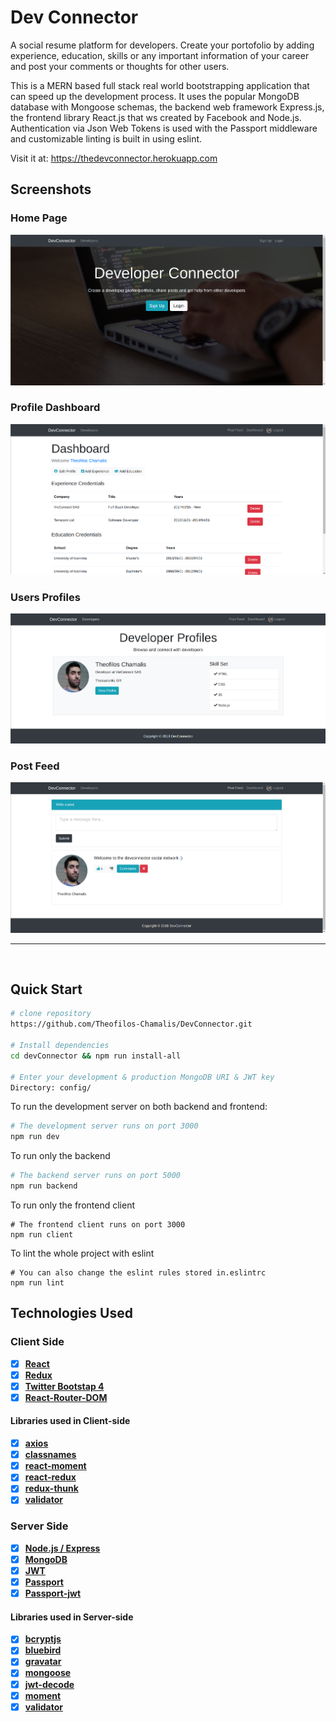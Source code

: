 # Dev Connector

A social resume platform for developers. Create your portofolio by adding experience, education, skills or any important information of your career and post your comments or thoughts for other users.

This is a MERN based full stack real world bootstrapping application that can speed up the development process. It uses the popular MongoDB database with Mongoose schemas, the backend web framework Express.js, the frontend library React.js that ws created by Facebook and Node.js. Authentication via Json Web Tokens is used with the Passport middleware and customizable linting is built in using eslint.

Visit it at: <a href="https://thedevconnector.herokuapp.com" target="_blank"> https://thedevconnector.herokuapp.com</a>

## Screenshots

<h3>Home Page</h3>
<img src="github-screenshots/homepage.png">

<br>
<h3>Profile Dashboard</h3>
<img src="github-screenshots/dashboard.png">

<br>
<h3>Users Profiles</h3>
<img src="github-screenshots/users-profiles.png">

<br>
<h3>Post Feed</h3>
<img src="github-screenshots/post-feed.png">

---
<br>

## Quick Start

```bash
# clone repository
https://github.com/Theofilos-Chamalis/DevConnector.git

# Install dependencies
cd devConnector && npm run install-all

# Enter your development & production MongoDB URI & JWT key
Directory: config/
```

To run the development server on both backend and frontend:

```bash
# The development server runs on port 3000
npm run dev
```

To run only the backend

```bash
# The backend server runs on port 5000
npm run backend
```

To run only the frontend client
```
# The frontend client runs on port 3000
npm run client
```

To lint the whole project with eslint
```
# You can also change the eslint rules stored in.eslintrc
npm run lint
```

## Technologies Used

### Client Side

- [x] **[React](https://github.com/facebook/react)**
- [x] **[Redux](https://github.com/reactjs/redux)**
- [x] **[Twitter Bootstap 4](https://github.com/twbs/bootstrap/tree/v4-dev)**
- [x] **[React-Router-DOM](https://github.com/ReactTraining/react-router/tree/master/packages/react-router-dom)**

#### Libraries used in Client-side

- [x] **[axios](https://github.com/axios/axios)**
- [x] **[classnames](https://github.com/JedWatson/classnames)**
- [x] **[react-moment](https://github.com/headzoo/react-moment)**
- [x] **[react-redux](https://github.com/reduxjs/react-redux)**
- [x] **[redux-thunk](https://github.com/reduxjs/redux-thunk)**
- [x] **[validator](https://github.com/chriso/validator.js)**

### Server Side

- [x] **[Node.js / Express](https://github.com/expressjs/express)**
- [x] **[MongoDB](https://github.com/mongodb/mongo)**
- [x] **[JWT](https://github.com/auth0/node-jsonwebtoken)**
- [x] **[Passport](http://www.passportjs.org/)**
- [x] **[Passport-jwt](https://github.com/themikenicholson/passport-jwt)**

#### Libraries used in Server-side

- [x] **[bcryptjs](https://github.com/dcodeIO/bcrypt.js)**
- [x] **[bluebird](http://bluebirdjs.com/docs/getting-started.html)**
- [x] **[gravatar](https://github.com/emerleite/node-gravatar)**
- [x] **[mongoose](http://mongoosejs.com/)**
- [x] **[jwt-decode](https://github.com/auth0/jwt-decode)**
- [x] **[moment](https://momentjs.com/)**
- [x] **[validator](https://github.com/chriso/validator.js)**
